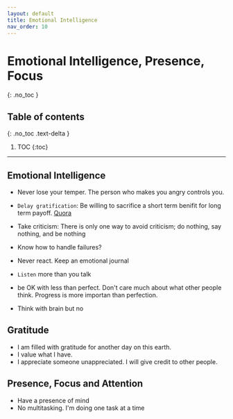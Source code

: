 ```yaml
---
layout: default
title: Emotional Intelligence
nav_order: 10
---
```


# Emotional Intelligence, Presence, Focus
{: .no_toc }

## Table of contents
{: .no_toc .text-delta }

1. TOC
{:toc}

---

## Emotional Intelligence

* Never lose your temper. The person who makes you angry controls you.

* `Delay gratification`: Be willing to sacrifice a short term benifit for long term payoff. [Quora](https://www.quora.com/SuccessFactors-What-is-the-reason-behind-your-success/answer/Nicolas-Cole-1)

* Take criticism: There is only one way to avoid criticism; do nothing, say nothing, and be nothing

* Know how to handle failures?

* Never react. Keep an emotional journal

* `Listen` more than you talk

* be OK with less than perfect. Don't care much about what other people think. Progress is more importan than perfection.

* Think with brain but no

## Gratitude

* I am filled with gratitude for another day on this earth.
* I value what I have.
* I appreciate someone unappreciated. I will give credit to other people.

## Presence, Focus and Attention

* Have a presence of mind
* No multitasking. I'm doing one task at a time
